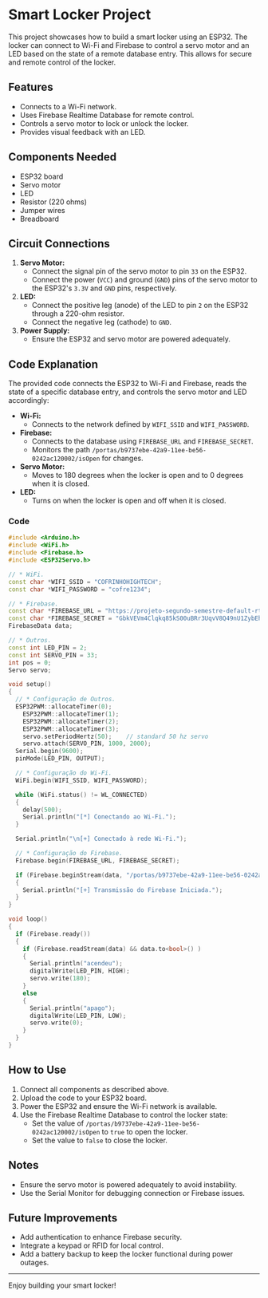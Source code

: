 # Smart Locker Project

This project showcases how to build a smart locker using an ESP32. The locker can connect to Wi-Fi and Firebase to control a servo motor and an LED based on the state of a remote database entry. This allows for secure and remote control of the locker.

## Features
- Connects to a Wi-Fi network.
- Uses Firebase Realtime Database for remote control.
- Controls a servo motor to lock or unlock the locker.
- Provides visual feedback with an LED.

## Components Needed
- ESP32 board
- Servo motor
- LED
- Resistor (220 ohms)
- Jumper wires
- Breadboard

## Circuit Connections
1. **Servo Motor:**
   - Connect the signal pin of the servo motor to pin `33` on the ESP32.
   - Connect the power (`VCC`) and ground (`GND`) pins of the servo motor to the ESP32's `3.3V` and `GND` pins, respectively.
2. **LED:**
   - Connect the positive leg (anode) of the LED to pin `2` on the ESP32 through a 220-ohm resistor.
   - Connect the negative leg (cathode) to `GND`.
3. **Power Supply:**
   - Ensure the ESP32 and servo motor are powered adequately.

## Code Explanation
The provided code connects the ESP32 to Wi-Fi and Firebase, reads the state of a specific database entry, and controls the servo motor and LED accordingly:

- **Wi-Fi:**
  - Connects to the network defined by `WIFI_SSID` and `WIFI_PASSWORD`.
- **Firebase:**
  - Connects to the database using `FIREBASE_URL` and `FIREBASE_SECRET`.
  - Monitors the path `/portas/b9737ebe-42a9-11ee-be56-0242ac120002/isOpen` for changes.
- **Servo Motor:**
  - Moves to 180 degrees when the locker is open and to 0 degrees when it is closed.
- **LED:**
  - Turns on when the locker is open and off when it is closed.

### Code
```cpp
#include <Arduino.h>
#include <WiFi.h>
#include <Firebase.h>
#include <ESP32Servo.h>

// * WiFi.
const char *WIFI_SSID = "COFRINHOHIGHTECH";
const char *WIFI_PASSWORD = "cofre1234";

// * Firebase.
const char *FIREBASE_URL = "https://projeto-segundo-semestre-default-rtdb.firebaseio.com";
const char *FIREBASE_SECRET = "GbkVEVm4Clqkq85kS00uBRr3UqvV8Q49nU1ZybEh";
FirebaseData data;

// * Outros.
const int LED_PIN = 2;
const int SERVO_PIN = 33;
int pos = 0;
Servo servo;

void setup()
{
  // * Configuração de Outros.
  ESP32PWM::allocateTimer(0);
	ESP32PWM::allocateTimer(1);
	ESP32PWM::allocateTimer(2);
	ESP32PWM::allocateTimer(3);
	servo.setPeriodHertz(50);    // standard 50 hz servo
	servo.attach(SERVO_PIN, 1000, 2000);
  Serial.begin(9600);
  pinMode(LED_PIN, OUTPUT);

  // * Configuração do Wi-Fi.
  WiFi.begin(WIFI_SSID, WIFI_PASSWORD);

  while (WiFi.status() != WL_CONNECTED)
  {
    delay(500);
    Serial.println("[*] Conectando ao Wi-Fi.");
  }

  Serial.println("\n[+] Conectado à rede Wi-Fi.");

  // * Configuração do Firebase.
  Firebase.begin(FIREBASE_URL, FIREBASE_SECRET);

  if (Firebase.beginStream(data, "/portas/b9737ebe-42a9-11ee-be56-0242ac120002/isOpen"))
  {
    Serial.println("[+] Transmissão do Firebase Iniciada.");
  }
}

void loop()
{
  if (Firebase.ready())
  {
    if (Firebase.readStream(data) && data.to<bool>() )
    {
      Serial.println("acendeu");
      digitalWrite(LED_PIN, HIGH);
      servo.write(180); 
    }
    else
    {
      Serial.println("apago");
      digitalWrite(LED_PIN, LOW);
      servo.write(0);    
    }
  }
}
```

## How to Use
1. Connect all components as described above.
2. Upload the code to your ESP32 board.
3. Power the ESP32 and ensure the Wi-Fi network is available.
4. Use the Firebase Realtime Database to control the locker state:
   - Set the value of `/portas/b9737ebe-42a9-11ee-be56-0242ac120002/isOpen` to `true` to open the locker.
   - Set the value to `false` to close the locker.

## Notes
- Ensure the servo motor is powered adequately to avoid instability.
- Use the Serial Monitor for debugging connection or Firebase issues.

## Future Improvements
- Add authentication to enhance Firebase security.
- Integrate a keypad or RFID for local control.
- Add a battery backup to keep the locker functional during power outages.

---
Enjoy building your smart locker!

